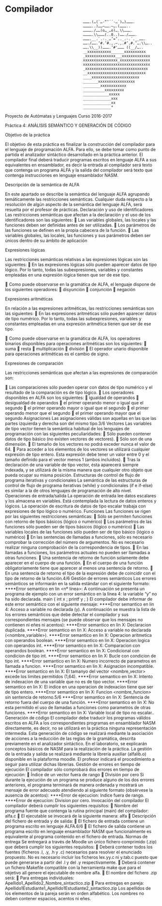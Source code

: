 # Compilador

                                        ……….(…(`…-“’´´-…´)…)……….
                                        …………..)……–…….–….(………..
                                        …………./……(o…_…o)….\\……….
                                        ………….\\………(..0..)……./……….
                                        ……….__.`.-._…’=’.._.-.´.__…….
                                        ……./…….’#.’#.,.–.,.#’.#.’….\\…..
                                        …….\\__))……….’#'……… ((__/…..
                                        __xxxxxxxxxxx______xxxxxxxxxx
                                        _xxxxxxxxxxxxxx___xxxxxxxxxxxxx
                                        xxxxxxxxxxxxxxxx_xxxxxxxxxxxxxx
                                        xxxxxxxxxxxxxxxxxxxxxxxxxxxxxxx
                                        _xxxxxxxxxxxxxxxxxxxxxxxxxxxxx
                                        __xxxxxxxxxxxxxxxxxxxxxxxxxxx
                                        ____xxxxxxxxxxxxxxxxxxxxxx
                                        _______xxxxxxxxxxxxxxxxx
                                        ________xxxxxxxxxxxx
                                        __________xxxxxxxxx
                                        ____________xxxxx
                                        _____________xxx
                                        _____________xx
                                        _____________*
Proyecto de Autómatas y Lenguajes
Curso 2016-2017

Práctica 4: ANÁLISIS SEMÁNTICO Y GENERACIÓN DE CÓDIGO

Objetivo de la práctica

  El objetivo de esta práctica es finalizar la construcción del compilador para el lenguaje de
  programación ALFA. Para ello, se debe tomar como punto de partida el analizador sintáctico
  desarrollado en la práctica anterior. El compilador final deberá traducir programas escritos en lenguaje
  ALFA a sus equivalentes en ensamblador, es decir la entrada al compilador será texto que contenga un
  programa ALFA y la salida del compilador será texto que contenga instrucciones en lenguaje
  ensamblador NASM.

Descripción de la semántica de ALFA

  En este apartado se describe la semántica del lenguaje ALFA agrupando temáticamente las
  restricciones semánticas.
  Cualquier duda respecto a la resolución de algún aspecto de la semántica del lenguaje ALFA, será
  resuelta por el profesor de prácticas.
  Declaración y uso de identificadores
  Las restricciones semánticas que afectan a la declaración y el uso de los identificadores son las
  siguientes:
     Las variables globales, las locales y las funciones deben ser definidas antes de ser utilizadas.
     Los parámetros de las funciones se definen en la propia cabecera de la función.
     Las variables globales, las locales, las funciones y sus parámetros deben ser únicos dentro de
    su ámbito de aplicación

Expresiones lógicas

  Las restricciones semánticas relativas a las expresiones lógicas son las siguientes:
   En las expresiones lógicas sólo pueden aparecer datos de tipo lógico. Por lo tanto, todas las
  subexpresiones, variables y constantes empleadas en una expresión lógica tienen que ser de
  ese tipo.

   Como puede observarse en la gramática de ALFA, el lenguaje dispone de los siguientes
  operadores:
   disyunción
   conjunción
   negación

Expresiones aritméticas

  En relación a las expresiones aritméticas, las restricciones semánticas son las siguientes:
   En las expresiones aritméticas sólo pueden aparecer datos de tipo numérico. Por lo tanto, todas
  las subexpresiones, variables y constantes empleadas en una expresión aritmética tienen que
  ser de ese tipo.

   Como puede observarse en la gramática de ALFA, los operadores binarios disponibles para
  operaciones aritméticas son los siguientes:
   suma
   resta
   multiplicación
   división
   El operador unario disponible para operaciones aritméticas es el cambio de signo.

Expresiones de comparación

  Las restricciones semánticas que afectan a las expresiones de comparación son:

   Las comparaciones sólo pueden operar con datos de tipo numérico y el resultado de la
  comparación es de tipo lógico.
   Los operadores disponibles en ALFA son los siguientes:
   igualdad de operandos
   desigualdad de operandos
   el primer operando menor o igual que el segundo
   el primer operando mayor o igual que el segundo
   el primer operando menor que el segundo
   el primer operando mayor que el segundo
Asignaciones
  Las asignaciones válidas son aquellas en las que las partes izquierda y derecha son del mismo tipo.3/6
  Vectores
  Las variables de tipo vector tienen la semántica habitual de los lenguajes de programación con las
  siguientes peculiaridades:
   Sólo pueden contener datos de tipo básico (no existen vectores de vectores).
   Sólo son de una dimensión.
   El tamaño de los vectores no podrá exceder nunca el valor de 64.
   Para acceder a los elementos de los vectores se utilizará cualquier expresión de tipo entero.
  Esta expresión debe tener un valor entre 0 y el tamaño definido para el vector menos 1 (ambos
  incluidos).
   Tras la declaración de una variable de tipo vector, ésta aparecerá siempre indexada, y se
  utilizará de la misma manera que cualquier otro objeto que pueda ocupar su misma posición.
  Estructuras de control de flujo de programa iterativas y condicionales
  La semántica de las estructuras de control de flujo de programa iterativas (while) y condicionales (if e
  if-else) es similar a la de otros lenguajes de programación de alto nivel.
  Operaciones de entrada/salida
  La operación de entrada lee datos escalares y los almacena en variables. Está contemplada la lectura
  de datos enteros y lógicos.
  La operación de escritura de datos de tipo escalar trabaja con expresiones de tipo lógico o numérico.
  Funciones
  Las funciones se rigen por las siguientes restricciones semánticas:
   Sólo se permiten funciones con retorno de tipos básicos (lógico o numérico)
   Los parámetros de las funciones sólo pueden ser de tipos básicos (lógico o numérico)
   Las variables locales de las funciones sólo pueden ser de tipo básico (lógico o numérico)
   En las sentencias de llamadas a funciones, sólo es necesario comprobar la corrección del
  número de argumentos. No es necesario realizar ninguna comprobación de la correspondencia
  de tipos.
   En las llamadas a funciones, los parámetros actuales no pueden ser llamadas a otras funciones.
   Una sentencia de retorno de función solamente debe aparecer en el cuerpo de una función.
   En el cuerpo de una función obligatoriamente tiene que aparecer al menos una sentencia de
  retorno.
   En una sentencia de retorno el tipo de la expresión debe de coincidir con el tipo de retorno de
  la función.4/6
  Gestión de errores semánticos
  Los errores semánticos se informarán en la salida estándar con el siguiente formato:
  ****Error semantico en lin <nº línea>: <mensaje>
  A continuación se presenta un programa de ejemplo con un error semántico en la línea 4: la variable
  “y” no ha sido declarada.
  main
  {
  int x ;
  printf y ;
  }
  El compilador debe informar de este error semántico con el siguiente mensaje:
  ****Error semantico en lin 4: Acceso a variable no declarada (y).
  A continuación se muestra la lista de los errores semánticos que debe detectar el compilador y sus
  correspondientes mensajes (se puede observar que los mensajes no contienen ni eñes ni acentos):
  ****Error semantico en lin X: Declaracion duplicada.
  ****Error semantico en lin X: Acceso a variable no declarada (<nombre_variable>).
  ****Error semantico en lin X: Operacion aritmetica con operandos boolean.
  ****Error semantico en lin X: Operacion logica con operandos int.
  ****Error semantico en lin X: Comparacion con operandos boolean.
  ****Error semantico en lin X: Condicional con condicion de tipo int.
  ****Error semantico en lin X: Bucle con condicion de tipo int.
  ****Error semantico en lin X: Numero incorrecto de parametros en llamada a funcion.
  ****Error semantico en lin X: Asignacion incompatible.
  ****Error semantico en lin X: El tamanyo del vector <nombre_vector> excede los limites permitidos (1,64).
  ****Error semantico en lin X: Intento de indexacion de una variable que no es de tipo vector.
  ****Error semantico en lin X: El indice en una operacion de indexacion tiene que ser de tipo entero.
  ****Error semantico en lin X: Funcion <nombre_funcion> sin sentencia de retorno.5/6
  ****Error semantico en lin X: Sentencia de retorno fuera del cuerpo de una función.
  ****Error semantico en lin X: No esta permitido el uso de llamadas a funciones como parametros de otras
  funciones.
  ****Error semantico en lin X: Variable local de tipo no escalar..
  Generación de código
  El compilador debe traducir los programas válidos escritos en ALFA a los correspondientes
  programas en ensamblador NASM directamente, es decir, no se utilizará en la práctica ninguna
  representación intermedia.
  Esta generación de código se realizará mediante la asociación de acciones a la reducción de las reglas
  de la gramática, descrita previamente en el analizador sintáctico.
  En el laboratorio, se explicarán conceptos básicos de NASM para la realización de la práctica.
  La gestión de la entrada y salida se realizará mediante la librería auxiliar (alfalib.o) disponible en la
  plataforma moodle. El profesor indicará el procedimiento a seguir para utilizar dichas librerías.
  Gestión de errores en tiempo de ejecución
  El compilador sólo comprobará dos errores en tiempo de ejecución:
   Índice de un vector fuera de rango
   División por cero
  Si durante la ejecución de un programa se produce alguno de los dos errores anteriores, el programa
  terminará de manera ordenada y mostrará un mensaje de error adecuado atendiendo al siguiente
  formato (obsérvese la ausencia de acentos):
  ****Error de ejecucion: Indice fuera de rango.
  ****Error de ejecucion: Division por cero.
  Invocación del compilador
  El compilador deberá cumplir los siguientes requisitos:
   Nombre del programa fuente que contenga la rutina principal (main) del compilador: alfa.c
   El ejecutable se invocará de la siguiente manera:
  alfa <nombre fichero entrada> <nombre fichero salida>
   Descripción del fichero de entrada y de salida:
   El fichero de entrada contiene un programa escrito en lenguaje ALFA.6/6
   El fichero de salida contiene un programa escrito en lenguaje ensamblador NASM que
  funcionalmente es equivalente al programa contenido en el fichero de entrada.
  Normas de entrega
  Se entregará a través de Moodle un único fichero comprimido (.zip) que deberá cumplir los siguientes
  requisitos:
   Deberá contener todos los fuentes (ficheros .l, .y, .h y .c) necesarios para resolver el enunciado
  propuesto. No es necesario incluir los ficheros lex.yy.c ni y.tab.c puesto que puede generarse a
  partir del .l y del .y respectivamente.
   Deberá contener un fichero Makefile compatible con la herramienta make que para el objetivo
  all genere el ejecutable de nombre alfa.
   El nombre del fichero .zip será:
   Para entregas individuales:
  Apellido1_Apellido2_Nombre_sintactico.zip
   Para entregas en pareja:
  Apellido1Estudiante1_Apellido1Estudiante2_sintactico.zip
  Los apellidos de los elementos de la pareja serán en orden alfabético. Los nombres no deben contener
  espacios, acentos ni eñes.
